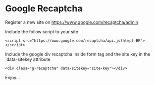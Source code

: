 # Google Recaptcha


Register a new site on https://www.google.com/recaptcha/admin

Include the follow script to your site
```
<script src="https://www.google.com/recaptcha/api.js?hl=pt-BR"></script>
```

Include the google div recaptcha inside form tag and the site key in the `data-sitekey attribute
```
<div class="g-recaptcha" data-sitekey="site-key"></div>
```

Enjoy...